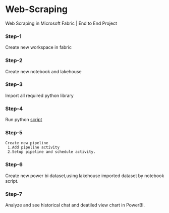 # Web-Scraping
Web Scraping in Microsoft Fabric | End to End Project

### Step-1

Create new workspace in fabric

### Step-2

Create new notebook and lakehouse 

### Step-3

Import all required python library

### Step-4

Run python [script](https://github.com/Manish9383/Web-Scraping/blob/main/webscarp.ipynb)

### Step-5
```
Create new pipeline
 1.Add pipeline activity
 2.Setup pipeline and schedule activity.
```
### Step-6

Create new power bi dataset,using lakehouse imported dataset by notebook script.

### Step-7

Analyze and see historical chat and deatiled view chart in PowerBI.



